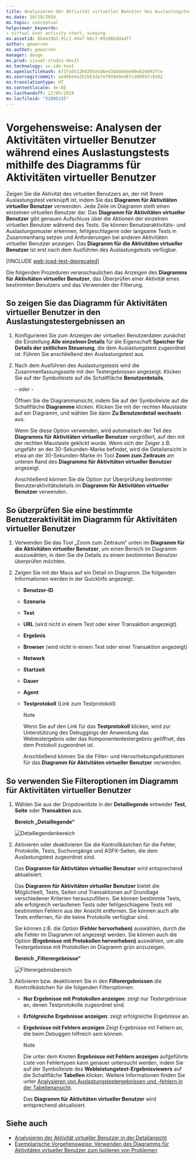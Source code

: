 ```yaml
---
title: Analysieren der Aktivität virtueller Benutzer bei Auslastungstests in Visual Studio
ms.date: 10/19/2016
ms.topic: conceptual
helpviewer_keywords:
- virtual user activity chart, viewing
ms.assetid: 8bda19b3-91c1-4daf-b6c7-09108bddadff
author: gewarren
ms.author: gewarren
manager: douge
ms.prod: visual-studio-dev15
ms.technology: vs-ide-test
ms.openlocfilehash: 6737a5b12b9205e5d6ed3ddde6de89e820d92fce
ms.sourcegitcommit: ae46be4a2b2b63da7e7049e9ed67cd80897c8102
ms.translationtype: HT
ms.contentlocale: de-DE
ms.lasthandoff: 12/05/2018
ms.locfileid: "52895235"
---
```

# <a name="how-to-analyze-what-virtual-users-are-doing-during-a-load-test-using-the-virtual-user-activity-chart"></a>Vorgehensweise: Analysen der Aktivitäten virtueller Benutzer während eines Auslastungstests mithilfe des Diagramms für Aktivitäten virtueller Benutzer

Zeigen Sie die Aktivität des virtuellen Benutzers an, der mit Ihrem Auslastungstest verknüpft ist, indem Sie das **Diagramm für Aktivitäten virtueller Benutzer** verwenden. Jede Zeile im Diagramm stellt einen einzelnen virtuellen Benutzer dar. Das **Diagramm für Aktivitäten virtueller Benutzer** gibt genauen Aufschluss über die Aktionen der einzelnen virtuellen Benutzer während des Tests. Sie können Benutzeraktivitäts- und Auslastungsmuster erkennen, fehlgeschlagene oder langsame Tests in Zusammenhang setzen und Anforderungen bei anderen Aktivitäten virtueller Benutzer anzeigen. Das **Diagramm für die Aktivitäten virtueller Benutzer** ist erst nach dem Ausführen des Auslastungstests verfügbar.

[!INCLUDE [web-load-test-deprecated](includes/web-load-test-deprecated.md)]

Die folgenden Prozeduren veranschaulichen das Anzeigen des **Diagramms für Aktivitäten virtueller Benutzer**, das Überprüfen einer Aktivität eines bestimmten Benutzers und das Verwenden der Filterung.

## <a name="to-view-the-virtual-user-activity-chart-in-your-load-test-results"></a>So zeigen Sie das Diagramm für Aktivitäten virtueller Benutzer in den Auslastungstestergebnissen an

1.  Konfigurieren Sie zum Anzeigen der virtuellen Benutzerdaten zunächst die Einstellung **Alle einzelnen Details** für die Eigenschaft **Speicher für Details der zeitlichen Steuerung**, die dem Auslastungstest zugeordnet ist. Führen Sie anschließend den Auslastungstest aus.

2.  Nach dem Ausführen des Auslastungstests wird die Zusammenfassungsseite mit den Testergebnissen angezeigt. Klicken Sie auf der Symbolleiste auf die Schaltfläche **Benutzerdetails**.

     - oder - 

     Öffnen Sie die Diagrammansicht, indem Sie auf der Symbolleiste auf die Schaltfläche **Diagramme** klicken. Klicken Sie mit der rechten Maustaste auf ein Diagramm, und wählen Sie dann **Zu Benutzerdetail wechseln** aus.

     Wenn Sie diese Option verwenden, wird automatisch der Teil des **Diagramms für Aktivitäten virtueller Benutzer** vergrößert, auf den mit der rechten Maustaste geklickt wurde. Wenn sich der Zeiger z.B. ungefähr an der 30-Sekunden-Marke befindet, wird die Detailansicht in etwa an der 30-Sekunden-Marke im Tool **Zoom zum Zeitraum** am unteren Rand des **Diagramms für Aktivitäten virtueller Benutzer** angezeigt.

     Anschließend können Sie die Option zur Überprüfung bestimmter Benutzeraktivitätsdetails im **Diagramm für Aktivitäten virtueller Benutzer** verwenden.

## <a name="to-investigate-a-specific-users-activity-in-the-virtual-user-activity-chart"></a>So überprüfen Sie eine bestimmte Benutzeraktivität im Diagramm für Aktivitäten virtueller Benutzer

1. Verwenden Sie das Tool „Zoom zum Zeitraum“ unten im **Diagramm für die Aktivitäten virtueller Benutzer**, um einen Bereich im Diagramm auszuwählen, in dem Sie die Details zu einem bestimmten Benutzer überprüfen möchten.

2. Zeigen Sie mit der Maus auf ein Detail im Diagramm. Die folgenden Informationen werden in der QuickInfo angezeigt:

   - **Benutzer-ID**

   - **Szenario**

   - **Test**

   - **URL** (wird nicht in einem Test oder einer Transaktion angezeigt)

   - **Ergebnis**

   - **Browser** (wird nicht in einem Test oder einer Transaktion angezeigt)

   - **Network**

   - **Startzeit**

   - **Dauer**

   - **Agent**

   - **Testprotokoll** (Link zum Testprotokoll)

     > [!NOTE]
     > Wenn Sie auf den Link für das **Testprotokoll** klicken, wird zur Unterstützung des Debuggings der Anwendung das Webtestergebnis oder das Komponententestergebnis geöffnet, das dem Protokoll zugeordnet ist.

     Anschließend können Sie die Filter- und Hervorhebungsfunktionen für das **Diagramm für Aktivitäten virtueller Benutzer** verwenden.

## <a name="to-use-filtering-options-in-the-virtual-user-activity-chart"></a>So verwenden Sie Filteroptionen im Diagramm für Aktivitäten virtueller Benutzer

1. Wählen Sie aus der Dropdownliste in der **Detaillegende** entweder **Test**, **Seite** oder **Transaktion** aus.

    **Bereich „Detaillegende“**

    ![Detaillegendenbereich](../test/media/ltest_detailslegend.png)

2. Aktivieren oder deaktivieren Sie die Kontrollkästchen für die Fehler, Protokolle, Tests, Suchvorgänge und ASPX-Seiten, die dem Auslastungstest zugeordnet sind.

    Das **Diagramm für Aktivitäten virtueller Benutzer** wird entsprechend aktualisiert.

    Das **Diagramm für Aktivitäten virtueller Benutzer** bietet die Möglichkeit, Tests, Seiten und Transaktionen auf Grundlage verschiedener Kriterien herauszufiltern. Sie können bestimmte Tests, alle erfolgreich verlaufenen Tests oder fehlgeschlagene Tests mit bestimmten Fehlern aus der Ansicht entfernen. Sie können auch alle Tests entfernen, für die keine Protokolle verfügbar sind.

    Sie können z.B. die Option **(Fehler hervorheben)** auswählen, durch die alle Fehler im Diagramm rot angezeigt werden. Sie können auch die Option **(Ergebnisse mit Protokollen hervorheben)** auswählen, um alle Testergebnisse mit Protokollen im Diagramm grün anzuzeigen.

    **Bereich „Filterergebnisse“**

    ![Filterergebnisbereich](../test/media/ltest_filterresults.png)

3. Aktivieren bzw. deaktivieren Sie in den **Filterergebnissen** die Kontrollkästchen für die folgenden Filteroptionen:

   - **Nur Ergebnisse mit Protokollen anzeigen**: zeigt nur Testergebnisse an, denen Testprotokolle zugeordnet sind.

   - **Erfolgreiche Ergebnisse anzeigen**: zeigt erfolgreiche Ergebnisse an.

   - **Ergebnisse mit Fehlern anzeigen** Zeigt Ergebnisse mit Fehlern an, die beim Debuggen hilfreich sein können.

     > [!NOTE]
     > Die unter dem Knoten **Ergebnisse mit Fehlern anzeigen** aufgeführte Liste von Fehlertypen kann genauer untersucht werden, indem Sie auf der Symbolleiste des **Webleistungstest-Ergebnisviewers** auf die Schaltfläche **Tabellen** klicken. Weitere Informationen finden Sie unter [Analysieren von Auslastungstestergebnissen und -fehlern in der Tabellenansicht](../test/analyze-load-test-results-and-errors-in-the-tables-view.md).

     Das **Diagramm für Aktivitäten virtueller Benutzer** wird entsprechend aktualisiert.

## <a name="see-also"></a>Siehe auch

- [Analysieren der Aktivität virtueller Benutzer in der Detailansicht](../test/analyze-load-test-virtual-user-activity-in-the-details-view.md)
- [Exemplarische Vorgehensweise: Verwenden des Diagramms für Aktivitäten virtueller Benutzer zum Isolieren von Problemen](../test/walkthrough-use-the-virtual-user-activity-chart-to-isolate-issues.md)